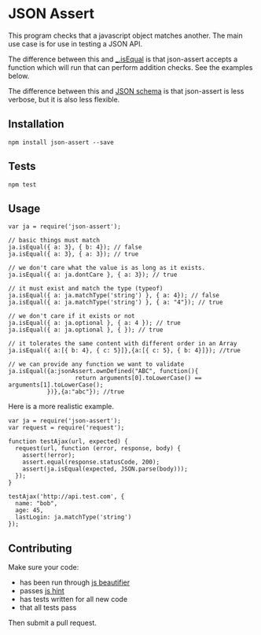 JSON Assert
===========

This program checks that a javascript object matches another. The main use case is for use in testing a JSON API.

The difference between this and [_.isEqual](http://underscorejs.org/#isEqual) is that json-assert accepts a function which will run that can perform addition checks. See the examples below.

The difference between this and [JSON schema](http://json-schema.org/) is that json-assert is less verbose, but it is also less flexible.


## Installation


    npm install json-assert --save


## Tests


    npm test


## Usage


    var ja = require('json-assert');

    // basic things must match
    ja.isEqual({ a: 3}, { b: 4}); // false
    ja.isEqual({ a: 3}, { a: 3}); // true

    // we don't care what the value is as long as it exists.
    ja.isEqual({ a: ja.dontCare }, { a: 3}); // true

    // it must exist and match the type (typeof)
    ja.isEqual({ a: ja.matchType('string') }, { a: 4}); // false
    ja.isEqual({ a: ja.matchType('string') }, { a: "4"}); // true

    // we don't care if it exists or not
    ja.isEqual({ a: ja.optional }, { a: 4 }); // true
    ja.isEqual({ a: ja.optional }, { }); // true

    // it tolerates the same content with different order in an Array
    ja.isEqual({ a:[{ b: 4}, { c: 5}]},{a:[{ c: 5}, { b: 4}]}); //true

    // we can provide any function we want to validate
    ja.isEqual({a:jsonAssert.ownDefined("ABC", function(){
                       return arguments[0].toLowerCase() == arguments[1].toLowerCase();
               })},{a:"abc"}); //true

Here is a more realistic example.


    var ja = require('json-assert');
    var request = require('request');

    function testAjax(url, expected) {
      request(url, function (error, response, body) {
        assert(!error);
        assert.equal(response.statusCode, 200);
        assert(ja.isEqual(expected, JSON.parse(body)));
      });
    }

    testAjax('http://api.test.com', {
      name: "bob",
      age: 45,
      lastLogin: ja.matchType('string')
    });


## Contributing

Make sure your code:

- has been run through [js beautifier](http://jsbeautifier.org/)
- passes [js hint](http://jshint.com/)
- has tests written for all new code
- that all tests pass

Then submit a pull request.
